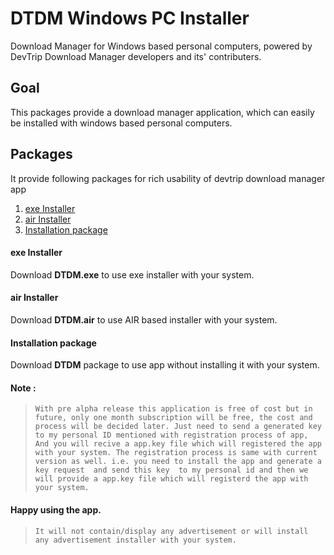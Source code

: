 # DTDM Windows PC Installer
Download Manager for Windows based personal computers, powered by DevTrip Download Manager developers and its' contributers.

## Goal

This packages provide a download manager application, which can easily be installed with windows based personal computers.

## Packages 

It provide following packages for rich usability of devtrip download manager app 

1. [exe Installer](#exe-installer)
2. [air Installer](#air-installer)
3. [Installation package](#installation-package)

#### exe Installer

Download **DTDM.exe** to use exe installer with your system.

#### air Installer

Download **DTDM.air** to use AIR based installer with your system.

#### Installation package

Download **DTDM** package to use app without installing it with your system.

#### Note :

>`With pre alpha release this application is free of cost but in future, only one month subscription will be free, the cost and process will be decided later. Just need to send a generated key to my personal ID mentioned with registration process of app, And you will recive a app.key file which will registered the app with your system. The registration process is same with current version as well. i.e. you need to install the app and generate a key request  and send this key  to my personal id and then we will provide a app.key file which will registerd the app with your system.`

#### Happy using the app.

>`It will not contain/display any advertisement or will install any advertisement installer with your system.`
